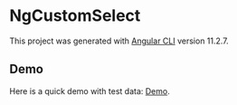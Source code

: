 # NgCustomSelect

This project was generated with [Angular CLI](https://github.com/angular/angular-cli) version 11.2.7.

## Demo

Here is a quick demo with test data: [Demo](http://spcmnd-ng-custom-select.surge.sh).
